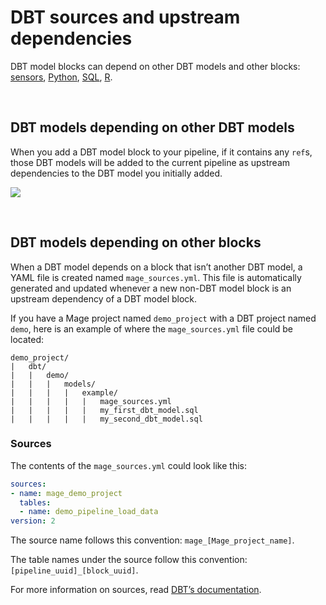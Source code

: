 # DBT sources and upstream dependencies

DBT model blocks can depend on other DBT models and other blocks:
[sensors](../blocks/Sensors.md), [Python](blocks/README.md),
[SQL](../blocks/SQL.md), [R](../blocks/R.md).

<br />

## DBT models depending on other DBT models

When you add a DBT model block to your pipeline, if it contains any `ref`s,
those DBT models will be added to the current pipeline as upstream dependencies to the
DBT model you initially added.

![](https://github.com/mage-ai/assets/blob/main/dbt-model-refs.gif?raw=true)

<br />

## DBT models depending on other blocks

When a DBT model depends on a block that isn’t another DBT model, a YAML file is created named
`mage_sources.yml`.
This file is automatically generated and updated whenever a new non-DBT model block is an
upstream dependency of a DBT model block.

If you have a Mage project named `demo_project`
with a DBT project named `demo`,
here is an example of where the `mage_sources.yml` file could be located:

```
demo_project/
|   dbt/
|   |   demo/
|   |   |   models/
|   |   |   |   example/
|   |   |   |   |   mage_sources.yml
|   |   |   |   |   my_first_dbt_model.sql
|   |   |   |   |   my_second_dbt_model.sql
```

### Sources

The contents of the `mage_sources.yml` could look like this:

```yaml
sources:
- name: mage_demo_project
  tables:
  - name: demo_pipeline_load_data
version: 2
```

The source name follows this convention: `mage_[Mage_project_name]`.

The table names under the source follow this convention: `[pipeline_uuid]_[block_uuid]`.

For more information on sources, read [DBT’s documentation](https://docs.getdbt.com/docs/build/sources).

<br />
